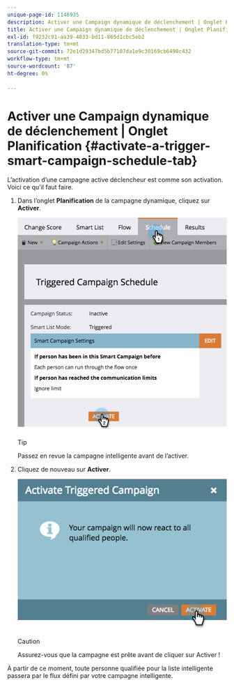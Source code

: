 ```yaml
---
unique-page-id: 1146935
description: Activer une Campaign dynamique de déclenchement | Onglet Planification - Documents Marketo - Documentation du produit
title: Activer une Campaign dynamique de déclenchement | Onglet Planification
exl-id: f9232c91-aa39-4033-bd11-865d1cbc5eb2
translation-type: tm+mt
source-git-commit: 72e1d29347bd5b77107da1e9c30169cb6490c432
workflow-type: tm+mt
source-wordcount: '87'
ht-degree: 0%

---
```


# Activer une Campaign dynamique de déclenchement | Onglet Planification {#activate-a-trigger-smart-campaign-schedule-tab}

L’activation d’une campagne active déclencheur est comme son activation. Voici ce qu&#39;il faut faire.

1. Dans l’onglet **Planification** de la campagne dynamique, cliquez sur **Activer**.

   ![](assets/activateprogram-hands.png)

   >[!TIP]
   >
   >Passez en revue la campagne intelligente avant de l’activer.

1. Cliquez de nouveau sur **Activer**.

   ![](assets/activatecampaign-hand.png)

   >[!CAUTION]
   >
   >Assurez-vous que la campagne est prête avant de cliquer sur Activer !

À partir de ce moment, toute personne qualifiée pour la liste intelligente passera par le flux défini par votre campagne intelligente.

